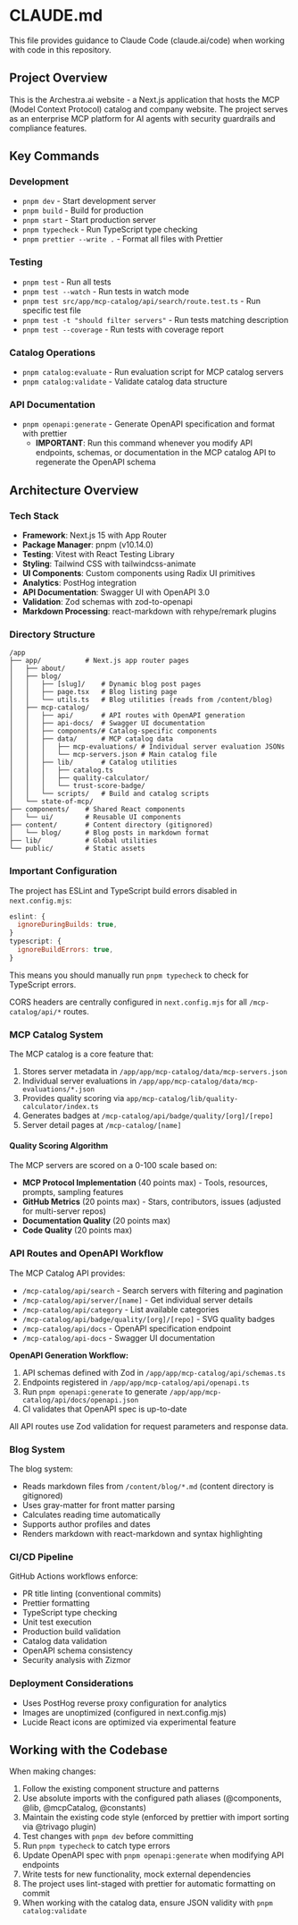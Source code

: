 # CLAUDE.md

This file provides guidance to Claude Code (claude.ai/code) when working with code in this repository.

## Project Overview

This is the Archestra.ai website - a Next.js application that hosts the MCP (Model Context Protocol) catalog and company website. The project serves as an enterprise MCP platform for AI agents with security guardrails and compliance features.

## Key Commands

### Development

- `pnpm dev` - Start development server
- `pnpm build` - Build for production
- `pnpm start` - Start production server
- `pnpm typecheck` - Run TypeScript type checking
- `pnpm prettier --write .` - Format all files with Prettier

### Testing

- `pnpm test` - Run all tests
- `pnpm test --watch` - Run tests in watch mode
- `pnpm test src/app/mcp-catalog/api/search/route.test.ts` - Run specific test file
- `pnpm test -t "should filter servers"` - Run tests matching description
- `pnpm test --coverage` - Run tests with coverage report

### Catalog Operations

- `pnpm catalog:evaluate` - Run evaluation script for MCP catalog servers
- `pnpm catalog:validate` - Validate catalog data structure

### API Documentation

- `pnpm openapi:generate` - Generate OpenAPI specification and format with prettier
  - **IMPORTANT**: Run this command whenever you modify API endpoints, schemas, or documentation in the MCP catalog API to regenerate the OpenAPI schema

## Architecture Overview

### Tech Stack

- **Framework**: Next.js 15 with App Router
- **Package Manager**: pnpm (v10.14.0)
- **Testing**: Vitest with React Testing Library
- **Styling**: Tailwind CSS with tailwindcss-animate
- **UI Components**: Custom components using Radix UI primitives
- **Analytics**: PostHog integration
- **API Documentation**: Swagger UI with OpenAPI 3.0
- **Validation**: Zod schemas with zod-to-openapi
- **Markdown Processing**: react-markdown with rehype/remark plugins

### Directory Structure

```
/app
├── app/           # Next.js app router pages
│   ├── about/
│   ├── blog/
│   │   ├── [slug]/    # Dynamic blog post pages
│   │   ├── page.tsx   # Blog listing page
│   │   └── utils.ts   # Blog utilities (reads from /content/blog)
│   ├── mcp-catalog/
│   │   ├── api/       # API routes with OpenAPI generation
│   │   ├── api-docs/  # Swagger UI documentation
│   │   ├── components/# Catalog-specific components
│   │   ├── data/      # MCP catalog data
│   │   │   ├── mcp-evaluations/ # Individual server evaluation JSONs
│   │   │   └── mcp-servers.json # Main catalog file
│   │   ├── lib/       # Catalog utilities
│   │   │   ├── catalog.ts
│   │   │   ├── quality-calculator/
│   │   │   └── trust-score-badge/
│   │   └── scripts/   # Build and catalog scripts
│   └── state-of-mcp/
├── components/    # Shared React components
│   └── ui/        # Reusable UI components
├── content/       # Content directory (gitignored)
│   └── blog/      # Blog posts in markdown format
├── lib/           # Global utilities
└── public/        # Static assets
```

### Important Configuration

The project has ESLint and TypeScript build errors disabled in `next.config.mjs`:

```javascript
eslint: {
  ignoreDuringBuilds: true,
}
typescript: {
  ignoreBuildErrors: true,
}
```

This means you should manually run `pnpm typecheck` to check for TypeScript errors.

CORS headers are centrally configured in `next.config.mjs` for all `/mcp-catalog/api/*` routes.

### MCP Catalog System

The MCP catalog is a core feature that:

1. Stores server metadata in `/app/app/mcp-catalog/data/mcp-servers.json`
2. Individual server evaluations in `/app/app/mcp-catalog/data/mcp-evaluations/*.json`
3. Provides quality scoring via `app/mcp-catalog/lib/quality-calculator/index.ts`
4. Generates badges at `/mcp-catalog/api/badge/quality/[org]/[repo]`
5. Server detail pages at `/mcp-catalog/[name]`

#### Quality Scoring Algorithm

The MCP servers are scored on a 0-100 scale based on:

- **MCP Protocol Implementation** (40 points max) - Tools, resources, prompts, sampling features
- **GitHub Metrics** (20 points max) - Stars, contributors, issues (adjusted for multi-server repos)
- **Documentation Quality** (20 points max)
- **Code Quality** (20 points max)

### API Routes and OpenAPI Workflow

The MCP Catalog API provides:

- `/mcp-catalog/api/search` - Search servers with filtering and pagination
- `/mcp-catalog/api/server/[name]` - Get individual server details
- `/mcp-catalog/api/category` - List available categories
- `/mcp-catalog/api/badge/quality/[org]/[repo]` - SVG quality badges
- `/mcp-catalog/api/docs` - OpenAPI specification endpoint
- `/mcp-catalog/api-docs` - Swagger UI documentation

**OpenAPI Generation Workflow:**

1. API schemas defined with Zod in `/app/app/mcp-catalog/api/schemas.ts`
2. Endpoints registered in `/app/app/mcp-catalog/api/openapi.ts`
3. Run `pnpm openapi:generate` to generate `/app/app/mcp-catalog/api/docs/openapi.json`
4. CI validates that OpenAPI spec is up-to-date

All API routes use Zod validation for request parameters and response data.

### Blog System

The blog system:

- Reads markdown files from `/content/blog/*.md` (content directory is gitignored)
- Uses gray-matter for front matter parsing
- Calculates reading time automatically
- Supports author profiles and dates
- Renders markdown with react-markdown and syntax highlighting

### CI/CD Pipeline

GitHub Actions workflows enforce:

- PR title linting (conventional commits)
- Prettier formatting
- TypeScript type checking
- Unit test execution
- Production build validation
- Catalog data validation
- OpenAPI schema consistency
- Security analysis with Zizmor

### Deployment Considerations

- Uses PostHog reverse proxy configuration for analytics
- Images are unoptimized (configured in next.config.mjs)
- Lucide React icons are optimized via experimental feature

## Working with the Codebase

When making changes:

1. Follow the existing component structure and patterns
2. Use absolute imports with the configured path aliases (@components, @lib, @mcpCatalog, @constants)
3. Maintain the existing code style (enforced by prettier with import sorting via @trivago plugin)
4. Test changes with `pnpm dev` before committing
5. Run `pnpm typecheck` to catch type errors
6. Update OpenAPI spec with `pnpm openapi:generate` when modifying API endpoints
7. Write tests for new functionality, mock external dependencies
8. The project uses lint-staged with prettier for automatic formatting on commit
9. When working with the catalog data, ensure JSON validity with `pnpm catalog:validate`
